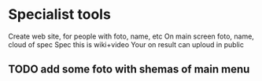 # Specialist tools
Create web site, for people with foto, name, etc
On main screen foto, name, cloud of spec
Spec this is wiki+video
Your on result can uploud in public

## TODO add some foto with shemas of main menu
